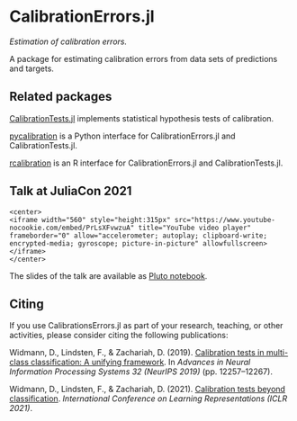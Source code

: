 # CalibrationErrors.jl

*Estimation of calibration errors.*

A package for estimating calibration errors from data sets of predictions and targets.

## Related packages

[CalibrationTests.jl](https://github.com/devmotion/CalibrationTests.jl) implements
statistical hypothesis tests of calibration.

[pycalibration](https://github.com/devmotion/pycalibration) is a Python interface for CalibrationErrors.jl and CalibrationTests.jl.

[rcalibration](https://github.com/devmotion/rcalibration) is an R interface for CalibrationErrors.jl and CalibrationTests.jl.

## Talk at JuliaCon 2021

```@raw html
<center>
<iframe width="560" style="height:315px" src="https://www.youtube-nocookie.com/embed/PrLsXFvwzuA" title="YouTube video player" frameborder="0" allow="accelerometer; autoplay; clipboard-write; encrypted-media; gyroscope; picture-in-picture" allowfullscreen></iframe>
</center>
```

The slides of the talk are available as [Pluto notebook](https://talks.widmann.dev/2021/07/calibration/).

## Citing

If you use CalibrationsErrors.jl as part of your research, teaching, or other activities,
please consider citing the following publications:

Widmann, D., Lindsten, F., & Zachariah, D. (2019). [Calibration tests in multi-class
classification: A unifying framework](https://proceedings.neurips.cc/paper/2019/hash/1c336b8080f82bcc2cd2499b4c57261d-Abstract.html). In
*Advances in Neural Information Processing Systems 32 (NeurIPS 2019)* (pp. 12257–12267).

Widmann, D., Lindsten, F., & Zachariah, D. (2021).
[Calibration tests beyond classification](https://openreview.net/forum?id=-bxf89v3Nx).
*International Conference on Learning Representations (ICLR 2021)*.

